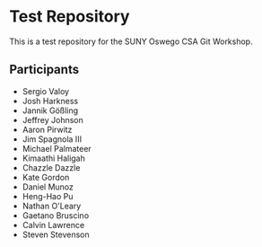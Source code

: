 # Test Repository
This is a test repository for the SUNY Oswego CSA Git Workshop.

## Participants
* Sergio Valoy
* Josh Harkness
* Jannik Gößling
* Jeffrey Johnson
* Aaron Pirwitz
* Jim Spagnola III
* Michael Palmateer
* Kimaathi Haligah
* Chazzle Dazzle
* Kate Gordon
* Daniel Munoz
* Heng-Hao Pu
* Nathan O'Leary
* Gaetano Bruscino
* Calvin Lawrence
* Steven Stevenson

